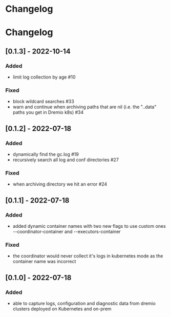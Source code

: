 # Changelog

# Changelog

## [0.1.3] - 2022-10-14
### Added
-  limit log collection by age #10
### Fixed
- block wildcard searches #33
- warn and continue when archiving paths that are nil (i.e. the "..data" paths you get in Dremio k8s) #34

## [0.1.2] - 2022-07-18
### Added
- dynamically find the gc.log #19
- recursively search all log and conf directories #27
### Fixed
- when archiving directory we hit an error #24

## [0.1.1] - 2022-07-18
### Added
- added dynamic container names with two new flags to use custom ones --coordinator-container and --executors-container
### Fixed
- the coordinator would never collect it's logs in kubernetes mode as the container name was incorrect

## [0.1.0] - 2022-07-18
### Added
- able to capture logs, configuration and diagnostic data from dremio clusters deployed on Kubernetes and on-prem
